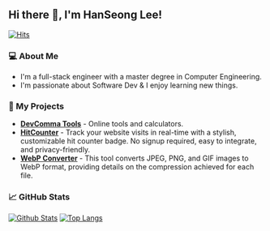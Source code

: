 ## Hi there 👋, I'm HanSeong Lee!

<!--
**HanSeongLee/HanSeongLee** is a ✨ _special_ ✨ repository because its `README.md` (this file) appears on your GitHub profile.

Here are some ideas to get you started:

- 🔭 I’m currently working on ...
- 🌱 I’m currently learning ...
- 👯 I’m looking to collaborate on ...
- 🤔 I’m looking for help with ...
- 💬 Ask me about ...
- 📫 How to reach me: ...
- 😄 Pronouns: ...
- ⚡ Fun fact: ...
-->
[![Hits](https://hits.devcomma.com/api/hit?url=https%3A%2F%2Fgithub.com%2FHanSeongLee)](https://hits.devcomma.com)

### 💻 About Me
* I'm a full-stack engineer with a master degree in Computer Engineering.
* I'm passionate about Software Dev & I enjoy learning new things.

### 🚀 My Projects
* [**DevComma Tools**](https://tools.devcomma.com/) - Online tools and calculators.
* [**HitCounter**](https://hits.devcomma.com/) - Track your website visits in real-time with a stylish, customizable hit counter badge. No signup required, easy to integrate, and privacy-friendly.
* [**WebP Converter**](https://www.npmjs.com/package/@jkhanseong/webp-converter) - This tool converts JPEG, PNG, and GIF images to WebP format, providing details on the compression achieved for each file.

### 📈 GitHub Stats
[![Github Stats](https://github-readme-stats.vercel.app/api?username=HanSeongLee&show_icons=true&theme=algolia)](https://github.com/anuraghazra/github-readme-stats)
[![Top Langs](https://github-readme-stats.vercel.app/api/top-langs/?username=HanSeongLee&layout=compact&theme=algolia)](https://github.com/anuraghazra/github-readme-stats)
